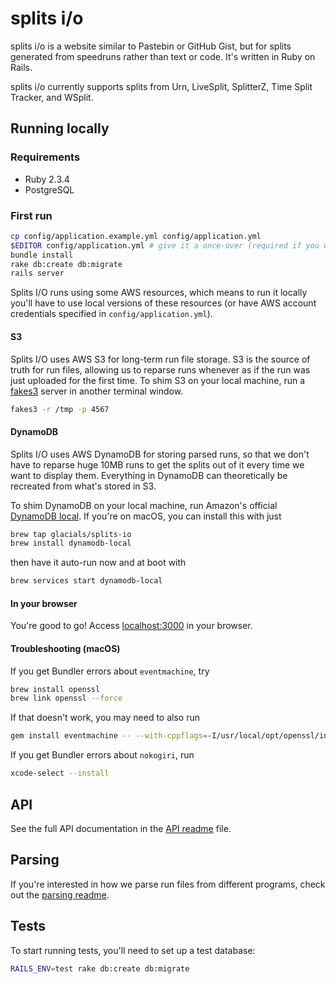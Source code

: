 # splits i/o
splits i/o is a website similar to Pastebin or GitHub Gist, but for splits generated from speedruns rather than text or
code. It's written in Ruby on Rails.

splits i/o currently supports splits from Urn, LiveSplit, SplitterZ, Time Split Tracker, and WSplit.

## Running locally

### Requirements
* Ruby 2.3.4
* PostgreSQL

### First run
```bash
cp config/application.example.yml config/application.yml
$EDITOR config/application.yml # give it a once-over (required if you want local sign in)
bundle install
rake db:create db:migrate
rails server
```

Splits I/O runs using some AWS resources, which means to run it locally you'll have to use local versions of these
resources (or have AWS account credentials specified in `config/application.yml`).

#### S3
Splits I/O uses AWS S3 for long-term run file storage. S3 is the source of truth for run files, allowing us to reparse
runs whenever as if the run was just uploaded for the first time. To shim S3 on your local machine, run a
[fakes3][fakes3] server in another terminal window.
```bash
fakes3 -r /tmp -p 4567
```

[fakes3]: https://github.com/jubos/fake-s3

#### DynamoDB
Splits I/O uses AWS DynamoDB for storing parsed runs, so that we don't have to reparse huge 10MB runs to get the splits
out of it every time we want to display them. Everything in DynamoDB can theoretically be recreated from what's stored
in S3.

To shim DynamoDB on your local machine, run Amazon's official [DynamoDB local][dynamodb-local]. If you're on macOS, you
can install this with just
```bash
brew tap glacials/splits-io
brew install dynamodb-local
```
then have it auto-run now and at boot with
```bash
brew services start dynamodb-local
```

[dynamodb-local]: http://docs.aws.amazon.com/amazondynamodb/latest/developerguide/DynamoDBLocal.html

#### In your browser
You're good to go! Access [localhost:3000][localhost] in your browser.

[localhost]: http://localhost:3000/

#### Troubleshooting (macOS)

If you get Bundler errors about `eventmachine`, try

```bash
brew install openssl
brew link openssl --force
```

If that doesn't work, you may need to also run

```bash
gem install eventmachine -- --with-cppflags=-I/usr/local/opt/openssl/include
```

If you get Bundler errors about `nokogiri`, run

```bash
xcode-select --install
```

## API
See the full API documentation in the [API readme](./docs/api.md) file.

## Parsing
If you're interested in how we parse run files from different programs, check out the [parsing
readme](./docs/parsing.md).

## Tests
To start running tests, you'll need to set up a test database:

```bash
RAILS_ENV=test rake db:create db:migrate
```
